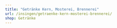 ```yaml
---
title: "Getränke Kern, Mosterei, Brennerei"
url: /insingen/getraenke-kern-mosterei-brennerei/
shop: Getränke
---
```

